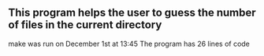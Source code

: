 ## This program helps the user to guess the number of files in the current directory
make was run on December 1st at 13:45
The program has 26 lines of code
